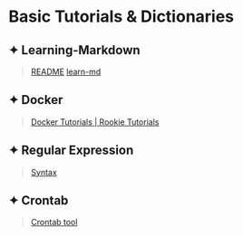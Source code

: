 # Basic Tutorials & Dictionaries

## ✦ Learning-Markdown
> [README](https://github.com/Oreomeow/README#readme)
> [learn-md](https://xianbai.me/learn-md/index.html)

## ✦ Docker
> [Docker Tutorials | Rookie Tutorials](https://www.runoob.com/docker/docker-tutorial.html)

## ✦ Regular Expression
> [Syntax](https://www.runoob.com/regexp/regexp-syntax.html)

## ✦ Crontab
> [Crontab tool](https://tool.lu/crontab/)
